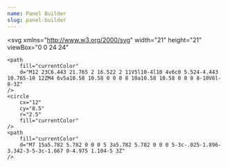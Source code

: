 ```yaml
---
name: Panel Builder
slug: panel-builder
---
```


<svg
    xmlns="http://www.w3.org/2000/svg"
    width="21"
    height="21"
    viewBox="0 0 24 24"
>
    <path
        fill="currentColor"
        d="M12 23C6.443 21.765 2 16.522 2 11V5l10-4l10 4v6c0 5.524-4.443 10.765-10 12ZM4 6v5a10.58 10.58 0 0 0 8 10a10.58 10.58 0 0 0 8-10V6l-8-3Z"
    />
    <circle
        cx="12"
        cy="8.5"
        r="2.5"
        fill="currentColor"
    />
    <path
        fill="currentColor"
        d="M7 15a5.782 5.782 0 0 0 5 3a5.782 5.782 0 0 0 5-3c-.025-1.896-3.342-3-5-3c-1.667 0-4.975 1.104-5 3Z"
    />
</svg>
